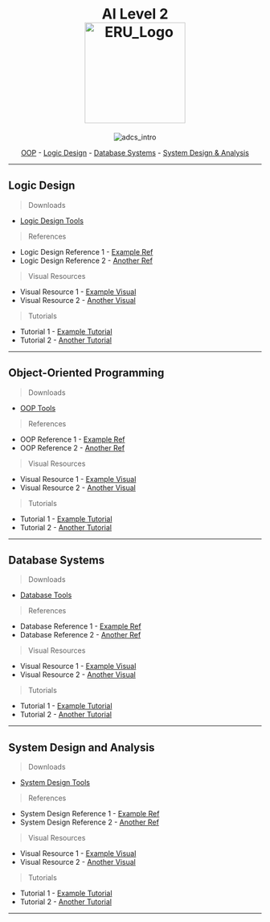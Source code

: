 <h1 align="center">
  AI Level 2 
  
  <br>
  <img src="https://scontent.fcai19-6.fna.fbcdn.net/v/t39.30808-6/408106767_752809753556429_1220078566625136899_n.jpg?_nc_cat=106&ccb=1-7&_nc_sid=6ee11a&_nc_ohc=qCV7gXzPh-oQ7kNvgFrBznV&_nc_ht=scontent.fcai19-6.fna&_nc_gid=AJwYZZnCFJD9ixXvbb977RJ&oh=00_AYC3GQaJ_FEEsmQANgF0N9b8murKYHK7J5rH4hWy47Z7vQ&oe=6701F3D4" alt="ERU_Logo" width="200">
</h1>

<p align="center">
  <img src="https://github.com/ah2devio/ERU/blob/main/_RES/fd_vs_mk4.gif" alt="adcs_intro"  align="center">
  <p align="center">
  <a href="#object-oriented-programming">OOP</a> - 
  <a href="#logic-design">Logic Design</a> - 
  <a href="#database-systems">Database Systems</a> - 
  <a href="#system-design-and-analysis">System Design & Analysis</a>
</p>
</p>

---

## Logic Design
> Downloads
- <a href="#">Logic Design Tools</a>

> References
- Logic Design Reference 1 - [Example Ref](https://example.com)
- Logic Design Reference 2 - [Another Ref](https://anotherexample.com)

> Visual Resources
- Visual Resource 1 - [Example Visual](https://example.com)
- Visual Resource 2 - [Another Visual](https://anotherexample.com)

> Tutorials
- Tutorial 1 - [Example Tutorial](https://example.com)
- Tutorial 2 - [Another Tutorial](https://anotherexample.com)

---

## Object-Oriented Programming
> Downloads
- <a href="#">OOP Tools</a>

> References
- OOP Reference 1 - [Example Ref](https://example.com)
- OOP Reference 2 - [Another Ref](https://anotherexample.com)

> Visual Resources
- Visual Resource 1 - [Example Visual](https://example.com)
- Visual Resource 2 - [Another Visual](https://anotherexample.com)

> Tutorials
- Tutorial 1 - [Example Tutorial](https://example.com)
- Tutorial 2 - [Another Tutorial](https://anotherexample.com)

---

## Database Systems
> Downloads
- <a href="#">Database Tools</a>

> References
- Database Reference 1 - [Example Ref](https://example.com)
- Database Reference 2 - [Another Ref](https://anotherexample.com)

> Visual Resources
- Visual Resource 1 - [Example Visual](https://example.com)
- Visual Resource 2 - [Another Visual](https://anotherexample.com)

> Tutorials
- Tutorial 1 - [Example Tutorial](https://example.com)
- Tutorial 2 - [Another Tutorial](https://anotherexample.com)

---

## System Design and Analysis
> Downloads
- <a href="#">System Design Tools</a>

> References
- System Design Reference 1 - [Example Ref](https://example.com)
- System Design Reference 2 - [Another Ref](https://anotherexample.com)

> Visual Resources
- Visual Resource 1 - [Example Visual](https://example.com)
- Visual Resource 2 - [Another Visual](https://anotherexample.com)

> Tutorials
- Tutorial 1 - [Example Tutorial](https://example.com)
- Tutorial 2 - [Another Tutorial](https://anotherexample.com)

---
